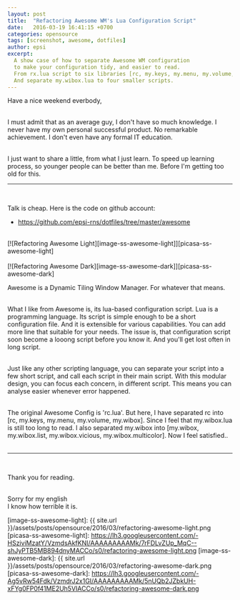 ```yaml
---
layout: post
title:  "Refactoring Awesome WM's Lua Configuration Script"
date:   2016-03-19 16:41:15 +0700
categories: opensource
tags: [screenshot, awesome, dotfiles]
author: epsi
excerpt: 
  A show case of how to separate Awesome WM configuration
  to make your configuration tidy, and easier to read.
  From rx.lua script to six libraries [rc, my.keys, my.menu, my.volume, my.wibox]. 
  And separate my.wibox.lua to four smaller scripts.
---
```


Have a nice weekend everbody,
<br/><br/>

I must admit that as an average guy, I don't have so much knowledge. I never have my own personal successful product. No remarkable achievement. I don't even have any formal IT education. 
<br/><br/>

I just want to share a little, from what I just learn. To speed up learning process, so younger people can be better than me. Before I'm getting too old for this.

* * *
<br/>

Talk is cheap. Here is the code on github account:

* <https://github.com/epsi-rns/dotfiles/tree/master/awesome>

<br/>
[![Refactoring Awesome Light][image-ss-awesome-light]][picasa-ss-awesome-light]
<br/><br/>
[![Refactoring Awesome Dark][image-ss-awesome-dark]][picasa-ss-awesome-dark]
<br/>

Awesome is a Dynamic Tiling Window Manager. For whatever that means.
<br/><br/>

What I like from Awesome is, its lua-based configuration script. Lua is a programming language. Its script is simple enough to be a short configuration file. And it is extensible for various capabilities. You can add more line that suitable for your needs. The issue is, that configuration script soon become a looong script before you know it. And you'll get lost often in long script.
<br/><br/>

Just like any other scripting language, you can separate your script into a few short script, and call each script in their main script. With this modular design, you can focus each concern, in different script. This means you can analyse easier whenever error happened.
<br/><br/>

The original Awesome Config is 'rc.lua'. But here, I have separated rc into [rc, my.keys, my.menu, my.volume, my.wibox]. Since I feel that my.wibox.lua is still too long to read. I also separated my.wibox into [my.wibox, my.wibox.list, my.wibox.vicious, my.wibox.multicolor]. Now I feel satisfied..
<br/><br/>

* * *
<br/>

Thank you for reading.
<br/><br/>

Sorry for my english<br/>
I know how terrible it is.

[image-ss-awesome-light]: {{ site.url }}/assets/posts/opensource/2016/03/refactoring-awesome-light.png
[picasa-ss-awesome-light]: https://lh3.googleusercontent.com/-HSziviMzatY/VzmdsAkfKNI/AAAAAAAAAMk/7rFDLvZUp_MqC--shJyPTB5MB894dnyMACCo/s0/refactoring-awesome-light.png
[image-ss-awesome-dark]: {{ site.url }}/assets/posts/opensource/2016/03/refactoring-awesome-dark.png
[picasa-ss-awesome-dark]: https://lh3.googleusercontent.com/-Ag5vRw54Fdk/VzmdrJ2x1GI/AAAAAAAAAMk/5nUQb2JZbkUH-xFYg0FP0f41ME2Uh5VIACCo/s0/refactoring-awesome-dark.png

